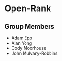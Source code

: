 # Open-Rank

Group Members
-------------
- Adam Epp
- Alan Yong
- Cody Moorhouse
- John Mulvany-Robbins
